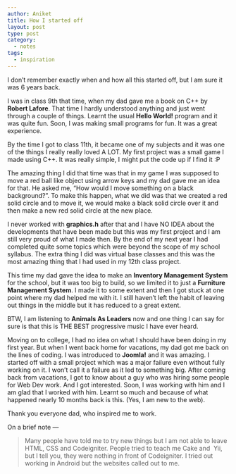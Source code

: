 ```yaml
---
author: Aniket
title: How I started off
layout: post
type: post
category:
  - notes
tags:
  - inspiration
---
```

I don’t remember exactly when and how all this started off, but I am sure it was 6 years back.

I was in class 9th that time, when my dad gave me a book on C++ by **Robert Lafore**. That time I hardly understood anything and just went through a couple of things. Learnt the usual **Hello World!** program and it was quite fun. Soon, I was making small programs for fun. It was a great experience.

By the time I got to class 11th, it became one of my subjects and it was one of the things I really really loved A LOT. My first project was a small game I made using C++. It was really simple, I might put the code up if I find it :P

The amazing thing I did that time was that in my game I was supposed to move a red ball like object using arrow keys and my dad gave me an idea for that. He asked me, “How would I move something on a black background?”. To make this happen, what we did was that we created a red solid circle and to move it, we would make a black solid circle over it and then make a new red solid circle at the new place.

I never worked with **graphics.h** after that and I have NO IDEA about the developments that have been made but this was my first project and I am still very proud of what I made then. By the end of my next year I had completed quite some topics which were beyond the scope of my school syllabus. The extra thing I did was virtual base classes and this was the most amazing thing that I had used in my 12th class project.

This time my dad gave the idea to make an **Inventory Management System** for the school, but it was too big to build, so we limited it to just a **Furniture Management System**. I made it to some extent and then I got stuck at one point where my dad helped me with it. I still haven’t left the habit of leaving out things in the middle but it has reduced to a great extent.

BTW, I am listening to **Animals As Leaders** now and one thing I can say for sure is that this is THE BEST progressive music I have ever heard.

Moving on to college, I had no idea on what I should have been doing in my first year. But when I went back home for vacations, my dad got me back on the lines of coding. I was introduced to **Joomla!** and it was amazing. I started off with a small project which was a major failure even without fully working on it. I won’t call it a failure as it led to something big. After coming back from vacations, I got to know about a guy who was hiring some people for Web Dev work. And I got interested. Soon, I was working with him and I am glad that I worked with him. Learnt so much and because of what happened nearly 10 months back is this. (Yes, I am new to the web).

Thank you everyone dad, who inspired me to work.

On a brief note —

> Many people have told me to try new things but I am not able to leave HTML, CSS and Codeigniter. People tried to teach me Cake and  Yii, but I tell you, they were nothing in front of Codeigniter. I tried out working in Android but the websites called out to me.